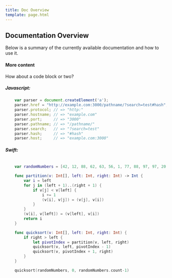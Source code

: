 ```yaml
---
title: Doc Overview
template: page.html
---
```


## Documentation Overview

Below is a summary of the currently available documentation and how to use it.

#### More content

How about a code block or two?

##### Javascript:

```js
    var parser = document.createElement('a');
    parser.href = "http://example.com:3000/pathname/?search=test#hash";
    parser.protocol; // => "http:"
    parser.hostname; // => "example.com"
    parser.port;     // => "3000"
    parser.pathname; // => "/pathname/"
    parser.search;   // => "?search=test"
    parser.hash;     // => "#hash"
    parser.host;     // => "example.com:3000"
```

##### Swift:

```swift

    var randomNumbers = [42, 12, 88, 62, 63, 56, 1, 77, 88, 97, 97, 20, 45, 91, 62, 2, 15, 31, 59, 5]

    func partition(v: Int[], left: Int, right: Int) -> Int {
        var i = left
        for j in (left + 1)..(right + 1) {
            if v[j] < v[left] {
                i += 1
                (v[i], v[j]) = (v[j], v[i])
            }
        }
        (v[i], v[left]) = (v[left], v[i])
        return i
    }

    func quicksort(v: Int[], left: Int, right: Int) {
        if right > left {
            let pivotIndex = partition(v, left, right)
            quicksort(v, left, pivotIndex - 1)
            quicksort(v, pivotIndex + 1, right)
        }
    }

    quicksort(randomNumbers, 0, randomNumbers.count-1)
```